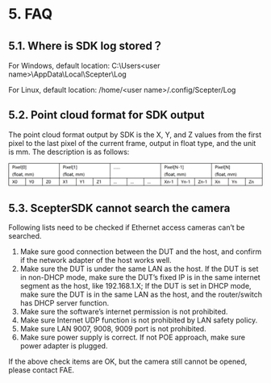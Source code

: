 # 5. FAQ<!-- {docsify-ignore-all} -->

## 5.1. Where is SDK log stored？

For Windows, default location: C:\Users\<user name>\AppData\Local\Scepter\Log

For Linux, default location: /home/\<user name>/.config/Scepter/Log

## 5.2. Point cloud format for SDK output

<!-- SDK 输出的点云格式为从当前帧的第一个 pixel 至最后一个 pixel 的 X,Y,Z 值，以 float 型输出，单位是 mm，说明如下： -->

The point cloud format output by SDK is the X, Y, and Z values from the first pixel to the last pixel of the current frame, output in float type, and the unit is mm. The description is as follows:

![SDK output pointcloud](<../../zh-cn/ScepterSDK/FAQ-asserts/01.png>)

## 5.3. ScepterSDK cannot search the camera

<!-- 搜索不到相机通常有以下几种情况：

1. 相机与主机端的接线是否良好，主机端的网卡是否可用
2. 相机与主机不在同一网段。如果相机设置为非 DHCP 模式，请确保相机的固定 IP 于主机在同一网段，如 192.168.1.X。若相机设置为 DHCP 模式，请确保相机与主机处于同 一局域网下，并且路由器/交换机具有 DHCP sever 功能
3. 软件的网络访问权限是否被限制
4. 局域网的 9007， 9008， 9009 端口是否被禁止
5. 相机的供电是否足够。如果使用非 POE 方式，请确保适配器打开并插入

如果以上检查项都确认无问题，但仍无法打开相机，请联系 FAE 处理。 -->

Following lists need to be checked if Ethernet access cameras can’t be searched.

1. Make sure good connection between the DUT and the host, and confirm if the network adapter of the host works well.
2. Make sure the DUT is under the same LAN as the host. If the DUT is set in non-DHCP mode, make sure the DUT’s fixed IP is in the same internet segment as the host, like 192.168.1.X; If the DUT is set in DHCP mode, make sure the DUT is in
   the same LAN as the host, and the router/switch has DHCP server function.
3. Make sure the software’s internet permission is not prohibited.
4. Make sure Internet UDP function is not prohibited by LAN safety policy.
5. Make sure LAN 9007, 9008, 9009 port is not prohibited.
6. Make sure power supply is correct. If not POE approach, make sure power adapter is
   plugged.

If the above check items are OK, but the camera still cannot be opened, please contact FAE.
